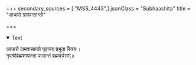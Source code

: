 +++
secondary_sources = [ "MSS_4443",]
jsonClass = "Subhaashita"
title = "आचारो ग्रामवासान्तो"

+++

<details open><summary>Text</summary>

आचारो ग्रामवासान्तो गृहान्ता प्रभुता स्त्रियः।  
नृपश्रीर्ब्रह्मशापान्ता फलान्तं ब्रह्मवर्चसम्॥
</details>
